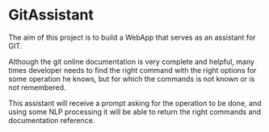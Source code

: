 # GitAssistant

The aim of this project is to build a WebApp that serves as an assistant for GIT. 

Although the git online documentation is very complete and helpful, many times developer needs to find the right command with the right options for some operation he knows, but for which the commands is not known or is not remembered. 

This assistant will receive a prompt asking for the operation to be done, and using some NLP processing it will be able to return the right commands and documentation reference. 

